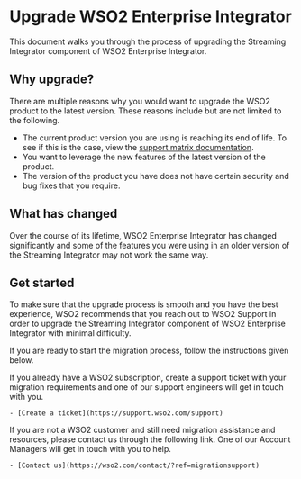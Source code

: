 # Upgrade WSO2 Enterprise Integrator

This document walks you through the process of upgrading the Streaming Integrator component of WSO2 Enterprise Integrator.

## Why upgrade?

There are multiple reasons why you would want to upgrade the WSO2 product to the latest version. These reasons include but are not limited to the following.

- The current product version you are using is reaching its end of life. To see if this is the case, view the [support matrix documentation](https://wso2.com/products/support-matrix/).
- You want to leverage the new features of the latest version of the product.
- The version of the product you have does not have certain security and bug fixes that you require.

## What has changed

Over the course of its lifetime, WSO2 Enterprise Integrator has changed significantly and some of the features you were using in an older version of the Streaming Integrator may not work the same way.

## Get started

To make sure that the upgrade process is smooth and you have the best experience, WSO2 recommends that you reach out to WSO2 Support in order to upgrade the Streaming Integrator component of WSO2 Enterprise Integrator with minimal difficulty.

If you are ready to start the migration process, follow the instructions given below.

If you already have a WSO2 subscription, create a support ticket with your migration requirements and one of our support engineers will get in touch with you.

    - [Create a ticket](https://support.wso2.com/support)

If you are not a WSO2 customer and still need migration assistance and resources, please contact us through the following link. One of our Account Managers will get in touch with you to help.

    - [Contact us](https://wso2.com/contact/?ref=migrationsupport)